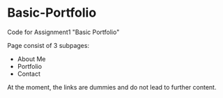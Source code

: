 # Basic-Portfolio

Code for Assignment1 "Basic Portfolio"

Page consist of 3 subpages: 
  - About Me
  - Portfolio
  - Contact
  
At the moment, the links are dummies and do not lead to further content.
